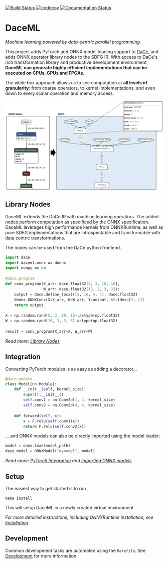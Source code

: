 [![Build Status](https://travis-ci.com/spcl/daceml.svg?branch=master)](https://travis-ci.com/spcl/daceml)
[![codecov](https://codecov.io/gh/spcl/daceml/branch/master/graph/badge.svg)](https://codecov.io/gh/spcl/daceml)
[![Documentation Status](https://readthedocs.org/projects/daceml/badge/?version=latest)](https://daceml.readthedocs.io/en/latest/?badge=latest)

# DaceML

*Machine learning powered by data-centric parallel programming.*

This project adds PyTorch and ONNX model loading support to [DaCe](https://github.com/spcl/dace), and adds ONNX
 operator library nodes to the SDFG IR. With access to DaCe's rich transformation library and
productive development environment, **DaceML can generate highly efficient implementations that can be executed on CPUs, GPUs
and FPGAs.**

The white box approach allows us to see computation at **all levels of granularity**: from coarse operators, to kernel
implementations, and even down to every scalar operation and memory access.

![IR visual example](doc/ir.png)

## Library Nodes
DaceML extends the DaCe IR with machine learning operators. The added nodes perform computation as specificed by the
ONNX specification. DaceML leverages high performance kernels from ONNXRuntime, as well as pure SDFG implementations
that are introspectable and transformable with data centric transformations.

The nodes can be used from the DaCe python frontend.
```python
import dace
import daceml.onnx as donnx
import numpy as np

@dace.program
def conv_program(X_arr: dace.float32[5, 3, 10, 10],
                 W_arr: dace.float32[16, 3, 3, 3]):
    output = dace.define_local([5, 16, 4, 4], dace.float32)
    donnx.ONNXConv(X=X_arr, W=W_arr, Y=output, strides=[2, 2])
    return output

X = np.random.rand(5, 3, 10, 10).astype(np.float32)
W = np.random.rand(16, 3, 3, 3).astype(np.float32)

result = conv_program(X_arr=X, W_arr=W)
```

*Read more: [Library Nodes](https://daceml.readthedocs.io/en/latest/overviews/onnx.html#library-nodes)*
## Integration
Converting PyTorch modules is as easy as adding a decorator...
```python
@dace_module
class Model(nn.Module):
    def __init__(self, kernel_size):
        super().__init__()
        self.conv1 = nn.Conv2d(1, 4, kernel_size)
        self.conv2 = nn.Conv2d(4, 4, kernel_size)

    def forward(self, x):
        x = F.relu(self.conv1(x))
        return F.relu(self.conv2(x))
```
... and ONNX models can also be directly imported using the model loader:
```python
model = onnx.load(model_path)
dace_model = ONNXModel("mymodel", model)
```

*Read more: [PyTorch Integration](https://daceml.readthedocs.io/en/latest/overviews/pytorch.html) and 
[Importing ONNX models](https://daceml.readthedocs.io/en/latest/overviews/onnx.html#importing-onnx-models).*


## Setup
The easiest way to get started is to run

    make install
    
This will setup DaceML in a newly created virtual environment.

*For more detailed instructions, including ONNXRuntime installation, see [Installation](https://daceml.readthedocs.io/en/latest/overviews/installation.html).*

## Development
Common development tasks are automated using the `Makefile`. 
See [Development](https://daceml.readthedocs.io/en/latest/overviews/development.html) for more information.
